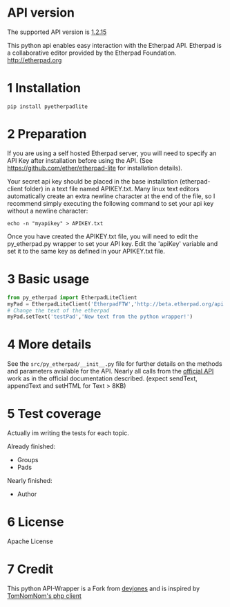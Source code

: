 # API version
The supported API version is [1.2.15](https://etherpad.org/doc/v1.8.16/#index_http-api)

This python api enables easy interaction with the Etherpad API.  Etherpad is a collaborative editor provided by the Etherpad Foundation.  http://etherpad.org

# 1 Installation

```shell
pip install pyetherpadlite
```

# 2 Preparation

If you are using a self hosted Etherpad server, you will need to specify an API Key after installation before using the API.  (See https://github.com/ether/etherpad-lite for installation details).

Your secret api key should be placed in the base installation (etherpad-client folder) in a text file named APIKEY.txt.  Many linux text editors automatically create an extra newline character at the end of the file, so I recommend simply executing the following command to set your api key without a newline character:
    
```shell
echo -n "myapikey" > APIKEY.txt
```

Once you have created the APIKEY.txt file, you will need to edit the py_etherpad.py wrapper to set your API key. Edit the 'apiKey' variable and set it to the same key as defined in your APIKEY.txt file.

# 3 Basic usage

```python
from py_etherpad import EtherpadLiteClient
myPad = EtherpadLiteClient('EtherpadFTW','http://beta.etherpad.org/api')
# Change the text of the etherpad
myPad.setText('testPad','New text from the python wrapper!')
```

# 4 More details

See the `src/py_etherpad/__init__.py` file for further details on the methods and parameters available for the API.
Nearly all calls from the [official API](https://etherpad.org/doc/v1.8.16/]) work as in the official documentation described. (expect sendText, appendText and setHTML for Text > 8KB)

# 5 Test coverage

Actually im writing the tests for each topic.

Already finished:
- Groups
- Pads

Nearly finished:
- Author

# 6 License

Apache License

# 7 Credit
This python API-Wrapper is a Fork from [devjones](https://github.com/devjones/PyEtherpadLite) and is inspired by [TomNomNom's php client](https://github.com/TomNomNom/etherpad-lite-client)

